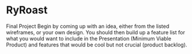 # RyRoast
Final Project
Begin by coming up with an idea, either from the listed wireframes, or your own design. You should then build up a feature list for what you would want to include in the Presentation (Minimum Viable Product) and features that would be cool but not crucial (product backlog).
